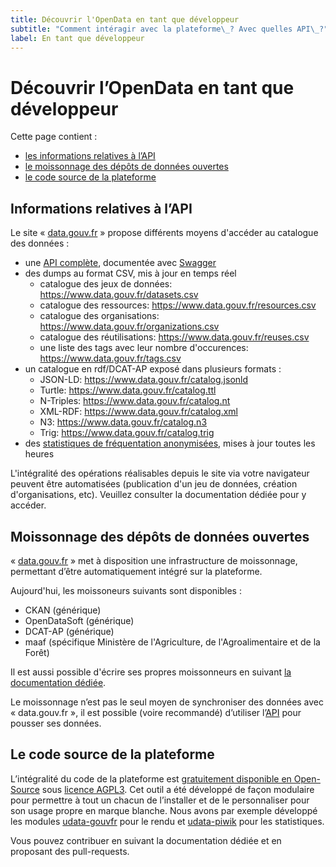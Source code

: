 ```yaml
---
title: Découvrir l'OpenData en tant que développeur
subtitle: "Comment intéragir avec la plateforme\_? Avec quelles API\_?"
label: En tant que développeur
---
```

# Découvrir l’OpenData en tant que développeur

Cette page contient :

* [les informations relatives à l’API](#section-api)
* [le moissonnage des dépôts de données ouvertes](#section-moissonage)
* [le code source de la plateforme](#section-code)

<span id="section-api"></span>

## Informations relatives à l’API

Le site « [data.gouv.fr](https://www.data.gouv.fr/) » propose différents moyens d'accéder au catalogue des données :

* une [API complète](https://www.data.gouv.fr/api/), documentée avec [Swagger](http://swagger.io/)
* des dumps au format CSV, mis à jour en temps réel
  * catalogue des jeux de données: <https://www.data.gouv.fr/datasets.csv>
  * catalogue des ressources: <https://www.data.gouv.fr/resources.csv>
  * catalogue des organisations: <https://www.data.gouv.fr/organizations.csv>
  * catalogue des réutilisations: <https://www.data.gouv.fr/reuses.csv>
  * une liste des tags avec leur nombre d'occurences: <https://www.data.gouv.fr/tags.csv>
* un catalogue en rdf/DCAT-AP exposé dans plusieurs formats :
  * JSON-LD: <https://www.data.gouv.fr/catalog.jsonld>
  * Turtle: <https://www.data.gouv.fr/catalog.ttl>
  * N-Triples: <https://www.data.gouv.fr/catalog.nt>
  * XML-RDF: <https://www.data.gouv.fr/catalog.xml>
  * N3: <https://www.data.gouv.fr/catalog.n3>
  * Trig: <https://www.data.gouv.fr/catalog.trig>
* des [statistiques de fréquentation anonymisées](https://stats.data.gouv.fr/), mises à jour toutes les heures

L'intégralité des opérations réalisables depuis le site via votre navigateur peuvent être automatisées
(publication d'un jeu de données, création d'organisations, etc).
Veuillez consulter la documentation dédiée pour y accéder.

<span id="section-moissonage"></span>

## Moissonnage des dépôts de données ouvertes

« [data.gouv.fr](https://www.data.gouv.fr/) » met à disposition une infrastructure de moissonnage,
permettant d’être automatiquement intégré sur la plateforme.

Aujourd'hui, les moissoneurs suivants sont disponibles :

* CKAN (générique)
* OpenDataSoft (générique)
* DCAT-AP (générique)
* maaf (spécifique Ministère de l'Agriculture, de l'Agroalimentaire et de la Forêt)

Il est aussi possible d'écrire ses propres moissonneurs en suivant [la documentation dédiée](http://udata.readthedocs.io/en/stable/harvesting/#custom).

Le moissonnage n’est pas le seul moyen de synchroniser des données avec « data.gouv.fr »,
il est possible (voire recommandé) d’utiliser l’[API](https://www.data.gouv.fr/api/) pour pousser ses données.

<span id="section-code"></span>

## Le code source de la plateforme

L’intégralité du code de la plateforme est [gratuitement disponible en Open-Source](https://github.com/opendatateam/udata)
sous [licence AGPL3](https://www.gnu.org/licenses/agpl-3.0.html).
Cet outil a été développé de façon modulaire pour permettre à tout un chacun de l’installer
et de le personnaliser pour son usage propre en marque blanche.
Nous avons par exemple développé les modules [udata-gouvfr](https://github.com/etalab/udata-gouvfr) pour le rendu
et [udata-piwik](https://github.com/opendatateam/udata-piwik) pour les statistiques.

Vous pouvez contribuer en suivant la documentation dédiée et en proposant des pull-requests.
